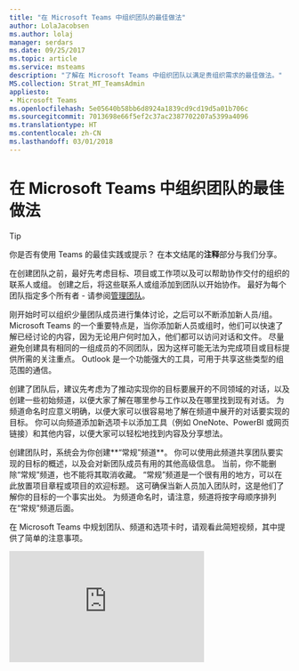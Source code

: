 ```yaml
---
title: "在 Microsoft Teams 中组织团队的最佳做法"
author: LolaJacobsen
ms.author: lolaj
manager: serdars
ms.date: 09/25/2017
ms.topic: article
ms.service: msteams
description: "了解在 Microsoft Teams 中组织团队以满足贵组织需求的最佳做法。"
MS.collection: Strat_MT_TeamsAdmin
appliesto:
- Microsoft Teams
ms.openlocfilehash: 5e05640b58bb6d8924a1839cd9cd19d5a01b706c
ms.sourcegitcommit: 7013698e66f5ef2c37ac2387702207a5399a4096
ms.translationtype: HT
ms.contentlocale: zh-CN
ms.lasthandoff: 03/01/2018
---
```

<a name="best-practices-for-organizing-teams-in-microsoft-teams"></a>在 Microsoft Teams 中组织团队的最佳做法
======================================================

> [!TIP]
> 你是否有使用 Teams 的最佳实践或提示？ 在本文结尾的**注释**部分与我们分享。

在创建团队之前，最好先考虑目标、项目或工作项以及可以帮助协作交付的组织的联系人或组。 创建之后，将这些联系人或组添加到团队以开始协作。 最好为每个团队指定多个所有者 - 请参阅[管理团队](https://support.office.com/article/Teams-and-Channels-df38ae23-8f85-46d3-b071-cb11b9de5499)。

刚开始时可以组织少量团队成员进行集体讨论，之后可以不断添加新人员/组。 Microsoft Teams 的一个重要特点是，当你添加新人员或组时，他们可以快速了解已经讨论的内容，因为无论用户何时加入，他们都可以访问对话和文件。 尽量避免创建具有相同的一组成员的不同团队，因为这样可能无法为完成项目或目标提供所需的关注重点。 Outlook 是一个功能强大的工具，可用于共享这些类型的组范围的通信。

创建了团队后，建议先考虑为了推动实现你的目标要展开的不同领域的对话，以及创建一些初始频道，以便大家了解在哪里参与工作以及在哪里找到现有对话。 为频道命名时应意义明确，以便大家可以很容易地了解在频道中展开的对话要实现的目标。 你可以向频道添加新选项卡以添加工具（例如 OneNote、PowerBI 或网页链接）和其他内容，以便大家可以轻松地找到内容及分享想法。

创建团队时，系统会为你创建**“常规”频道**。 你可以使用此频道共享团队要实现的目标的概述，以及会对新团队成员有用的其他高级信息。 当前，你不能删除“常规”频道，也不能将其取消收藏。 “常规”频道是一个很有用的地方，可以在此放置项目章程或项目的欢迎标题。 这可确保当新人员加入团队时，这是他们了解你的目标的一个事实出处。 为频道命名时，请注意，频道将按字母顺序排列在“常规”频道后面。

在 Microsoft Teams 中规划团队、频道和选项卡时，请观看此简短视频，其中提供了简单的注意事项。 

<iframe width="350" height="200" src="https://www.youtube.com/embed/hjJWtoaRJeE" frameborder="0" allowfullscreen></iframe>
